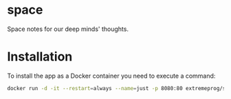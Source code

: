 # space
Space notes for our deep minds' thoughts.

# Installation

To install the app as a Docker container you need to execute a command: 

```bash
docker run -d -it --restart=always --name=just -p 8080:80 extremeprog/space:latest
```